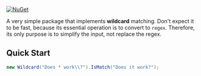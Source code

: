 [![NuGet](https://img.shields.io/nuget/v/Asjc.Wildcard)](https://www.nuget.org/packages/Asjc.Wildcard/)

A very simple package that implements **wildcard** matching. Don't expect it to be fast, because its essential operation is to convert to `regex`. Therefore, its only purpose is to simplify the input, not replace the regex.

## Quick Start

```c#
new Wildcard("Does * work\\?").IsMatch("Does it work?");
```

